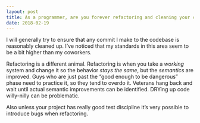 ```yaml
---
layout: post
title: As a programmer, are you forever refactoring and cleaning your code?
date: 2018-02-19
---
```


<p>I will generally try to ensure that any commit I make to the codebase is reasonably cleaned up. I’ve noticed that my standards in this area seem to be a bit higher than my coworkers.</p><p>Refactoring is a different animal. Refactoring is when you take a <i>working</i> system and change it so the behavior <i>stays the same</i>, but the <i>semantics</i> are improved. Guys who are just past the “good enough to be dangerous” phase need to practice it, so they tend to overdo it. Veterans hang back and wait until actual semantic improvements can be identified. DRYing up code willy-nilly can be problematic.</p><p>Also unless your project has really good test discipline it’s very possible to introduce bugs when refactoring.</p>
